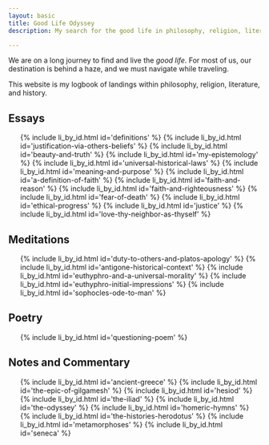 ```yaml
---
layout: basic
title: Good Life Odyssey
description: My search for the good life in philosophy, religion, literature, and history.

---
```

We are on a long journey to find and live the _good life_. For most of us, our destination is behind a haze, and we must navigate while traveling.

This website is my logbook of landings within philosophy, religion, literature, and history.

<h2 id="essays">Essays</h2>
<ul class="index">
  {% include li_by_id.html id='definitions' %}
  {% include li_by_id.html id='justification-via-others-beliefs' %}
  {% include li_by_id.html id='beauty-and-truth' %}
  {% include li_by_id.html id='my-epistemology' %}
  {% include li_by_id.html id='universal-historical-laws' %}
  {% include li_by_id.html id='meaning-and-purpose' %}
  {% include li_by_id.html id='a-definition-of-faith' %}
  {% include li_by_id.html id='faith-and-reason' %}
  {% include li_by_id.html id='faith-and-righteousness' %}
  {% include li_by_id.html id='fear-of-death' %}
  {% include li_by_id.html id='ethical-progress' %}
  {% include li_by_id.html id='justice' %}
  {% include li_by_id.html id='love-thy-neighbor-as-thyself' %}
</ul>

<h2 id="meditations">Meditations</h2>
<ul class="index">
  {% include li_by_id.html id='duty-to-others-and-platos-apology' %}
  {% include li_by_id.html id='antigone-historical-context' %}
  {% include li_by_id.html id='euthyphro-and-a-universal-morality' %}
  {% include li_by_id.html id='euthyphro-initial-impressions' %}
  {% include li_by_id.html id='sophocles-ode-to-man' %}
</ul>

<h2 id="poetry">Poetry</h2>
<ul class="index">
  {% include li_by_id.html id='questioning-poem' %}
</ul>

<h2 id="notes">Notes and Commentary</h2>
<ul class="index">
  {% include li_by_id.html id='ancient-greece' %}
  {% include li_by_id.html id='the-epic-of-gilgamesh' %}
  {% include li_by_id.html id='hesiod' %}
  {% include li_by_id.html id='the-iliad' %}
  {% include li_by_id.html id='the-odyssey' %}
  {% include li_by_id.html id='homeric-hymns' %}
  {% include li_by_id.html id='the-histories-herodotus' %}
  {% include li_by_id.html id='metamorphoses' %}
  {% include li_by_id.html id='seneca' %}
</ul>

